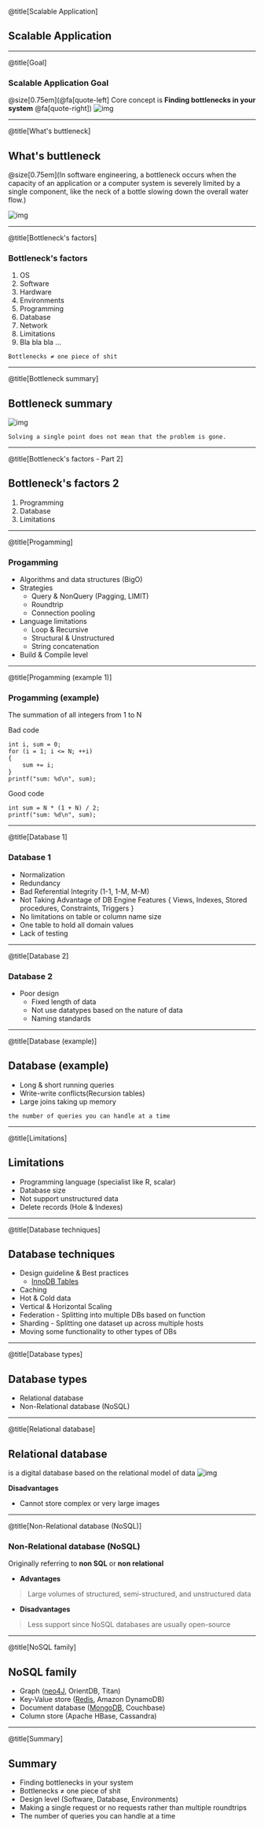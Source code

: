 @title[Scalable Application]

## Scalable Application

---

@title[Goal]

### Scalable Application Goal

@size[0.75em](@fa[quote-left] Core concept is **Finding bottlenecks in your system** @fa[quote-right])
![img](/images/bottleneck.PNG)

---

@title[What's buttleneck]

## What's buttleneck
@size[0.75em](In software engineering, a bottleneck occurs when the capacity of an application or a computer system is severely limited by a single component, like the neck of a bottle slowing down the overall water flow.)

![img](/images/bottleneck_visualization.PNG)

---

@title[Bottleneck's factors]
### Bottleneck's factors
1. OS
1. Software
1. Hardware
1. Environments
1. Programming
1. Database
1. Network
1. Limitations
1. Bla bla bla ...

```
Bottlenecks ≠ one piece of shit
```

---

@title[Bottleneck summary]

## Bottleneck summary
![img](/images/bottleneck_visualization.PNG)
```
Solving a single point does not mean that the problem is gone.
```

---

@title[Bottleneck's factors - Part 2]

## Bottleneck's factors 2
1. Programming
1. Database
1. Limitations

---

@title[Progamming]

### Progamming
* Algorithms and data structures (BigO)
* Strategies
    * Query & NonQuery (Pagging, LIMIT)
    * Roundtrip
    * Connection pooling
* Language limitations
    * Loop & Recursive
    * Structural & Unstructured
    * String concatenation
* Build & Compile level

---

@title[Progamming (example 1)]

### Progamming (example)
The summation of all integers from 1 to N

Bad code
```
int i, sum = 0;
for (i = 1; i <= N; ++i)
{
    sum += i;
}
printf("sum: %d\n", sum);
```
Good code
```
int sum = N * (1 + N) / 2;
printf("sum: %d\n", sum);
```

---

@title[Database 1]

### Database 1
* Normalization
* Redundancy
* Bad Referential Integrity (1-1, 1-M, M-M)
* Not Taking Advantage of DB Engine Features { Views, Indexes, Stored procedures, Constraints, Triggers }
* No limitations on table or column name size
* One table to hold all domain values
* Lack of testing

---

@title[Database 2]

### Database 2
* Poor design
    * Fixed length of data
    * Not use datatypes based on the nature of data
    * Naming standards

---

@title[Database (example)]

## Database (example)
* Long & short running queries
* Write-write conflicts(Recursion tables)
* Large joins taking up memory
```
the number of queries you can handle at a time
```

---

@title[Limitations]

## Limitations
* Programming language (specialist like R, scalar)
* Database size
* Not support unstructured data
* Delete records (Hole & Indexes)

---

@title[Database techniques]

## Database techniques
* Design guideline & Best practices
    * [InnoDB Tables](https://dev.mysql.com/doc/refman/8.0/en/innodb-best-practices.html)
* Caching
* Hot & Cold data
* Vertical & Horizontal Scaling
* Federation - Splitting into multiple DBs based on function
* Sharding - Splitting one dataset up across multiple hosts
* Moving some functionality to other types of DBs

---

@title[Database types]

## Database types
* Relational database
* Non-Relational database (NoSQL)

---

@title[Relational database]

## Relational database
is a digital database based on the relational model of data
![img](/images/relational_db.png)


**Disadvantages**
* Cannot store complex or very large images

---

@title[Non-Relational database (NoSQL)]

### Non-Relational database (NoSQL)
Originally referring to **non SQL** or **non relational**

* **Advantages**
> Large volumes of structured, semi-structured, and unstructured data

* **Disadvantages**
> Less support since NoSQL databases are usually open-source

---

@title[NoSQL family]

## NoSQL family
* Graph ([neo4J](https://console.neo4j.org), OrientDB, Titan)
* Key-Value store ([Redis](https://try.redis.io), Amazon DynamoDB)
* Document database ([MongoDB](https://www.mplay.run/mongodb-online-terminal), Couchbase)
* Column store (Apache HBase, Cassandra)

---

@title[Summary]

## Summary
* Finding bottlenecks in your system
* Bottlenecks ≠ one piece of shit
* Design level (Software, Database, Environments)
* Making a single request or no requests rather than multiple roundtrips
* The number of queries you can handle at a time
